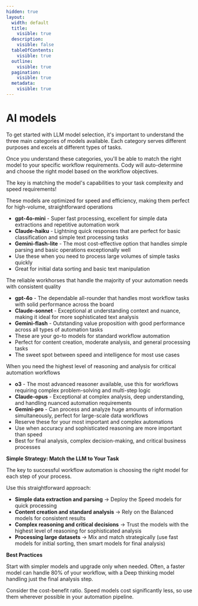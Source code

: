```yaml
---
hidden: true
layout:
  width: default
  title:
    visible: true
  description:
    visible: false
  tableOfContents:
    visible: true
  outline:
    visible: true
  pagination:
    visible: true
  metadata:
    visible: true
---
```


# AI models

To get started with LLM model selection, it's important to understand the three main categories of models available. Each category serves different purposes and excels at different types of tasks.

Once you understand these categories, you'll be able to match the right model to your specific workflow requirements. Cody will auto-determine and choose the right model based on the workflow objectives.

The key is matching the model's capabilities to your task complexity and speed requirements!

These models are optimized for speed and efficiency, making them perfect for high-volume, straightforward operations

* **gpt-4o-mini** - Super fast processing, excellent for simple data extractions and repetitive automation work
* **Claude-haiku** - Lightning quick responses that are perfect for basic classification and simple text processing tasks
* **Gemini-flash-lite** - The most cost-effective option that handles simple parsing and basic operations exceptionally well
* Use these when you need to process large volumes of simple tasks quickly
* Great for initial data sorting and basic text manipulation

The reliable workhorses that handle the majority of your automation needs with consistent quality

* **gpt-4o** - The dependable all-rounder that handles most workflow tasks with solid performance across the board
* **Claude-sonnet** - Exceptional at understanding context and nuance, making it ideal for more sophisticated text analysis
* **Gemini-flash** - Outstanding value proposition with good performance across all types of automation tasks
* These are your go-to models for standard workflow automation
* Perfect for content creation, moderate analysis, and general processing tasks
* The sweet spot between speed and intelligence for most use cases

When you need the highest level of reasoning and analysis for critical automation workflows

* **o3** - The most advanced reasoner available, use this for workflows requiring complex problem-solving and multi-step logic
* **Claude-opus** - Exceptional at complex analysis, deep understanding, and handling nuanced automation requirements
* **Gemini-pro** - Can process and analyze huge amounts of information simultaneously, perfect for large-scale data workflows
* Reserve these for your most important and complex automations
* Use when accuracy and sophisticated reasoning are more important than speed
* Best for final analysis, complex decision-making, and critical business processes

**Simple Strategy: Match the LLM to Your Task**

The key to successful workflow automation is choosing the right model for each step of your process.

Use this straightforward approach:

* **Simple data extraction and parsing** → Deploy the Speed models for quick processing
* **Content creation and standard analysis** → Rely on the Balanced models for consistent results
* **Complex reasoning and critical decisions** → Trust the models with the highest level of reasoning for sophisticated analysis
* **Processing large datasets** → Mix and match strategically (use fast models for initial sorting, then smart models for final analysis)

**Best Practices**

Start with simpler models and upgrade only when needed. Often, a faster model can handle 80% of your workflow, with a Deep thinking model handling just the final analysis step.

Consider the cost-benefit ratio. Speed models cost significantly less, so use them wherever possible in your automation pipeline.
